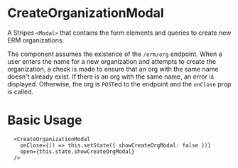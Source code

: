 # CreateOrganizationModal

A Stripes `<Modal>` that contains the form elements and queries to create new ERM organizations.

The component assumes the existence of the `/erm/org` endpoint. When a user enters the name for a new organization and attempts to create the organization, a check is made to ensure that an org with the same name doesn't already exist. If there is an org with the same name, an error is displayed. Otherwise, the org is `POST`ed to the endpoint and the `onClose` prop is called.

# Basic Usage

```
  <CreateOrganizationModal
    onClose={() => this.setState({ showCreateOrgModal: false })}
    open={this.state.showCreateOrgModal}
  />
```
